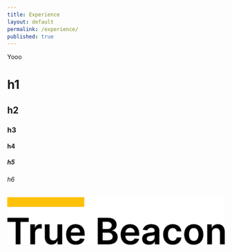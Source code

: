 ```yaml
---
title: Experience
layout: default
permalink: /experience/
published: true
---
```



Yooo

# h1
## h2
### h3
#### h4
##### h5
###### h6

<img src="/assets/images/TrueBeacon.png" width="600">
